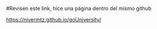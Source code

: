 #Revisen este link, hice una página dentro del mismo github

https://nivermtz.github.io/goUniversity/
